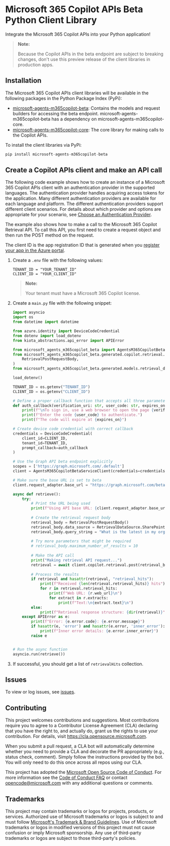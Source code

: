 # Microsoft 365 Copilot APIs Beta Python Client Library

Integrate the Microsoft 365 Copilot APIs into your Python application!

> **Note:**
>
>Because the Copilot APIs in the beta endpoint are subject to breaking changes, don't use this preview release of the client libraries in production apps.

## Installation

The Microsoft 365 Copilot APIs client libraries will be available in the following packages in the Python Package Index (PyPi):

- [microsoft-agents-m365copilot-beta](https://github.com/microsoft/Agents-M365Copilot/tree/main/python/packages/microsoft_agents_m365copilot_beta): Contains the models and request builders for accessing the beta endpoint. microsoft-agents-m365copilot-beta has a dependency on microsoft-agents-m365copilot-core.
- [microsoft-agents-m365copilot-core](https://github.com/microsoft/Agents-M365Copilot/tree/main/python/packages/microsoft_agents_m365copilot_core): The core library for making calls to the Copilot APIs.

To install the client libraries via PyPi:

```py
pip install microsoft-agents-m365copilot-beta
```

## Create a Copilot APIs client and make an API call

The following code example shows how to create an instance of a Microsoft 365 Copilot APIs client with an authentication provider in the supported languages. The authentication provider handles acquiring access tokens for the application. Many different authentication providers are available for each language and platform. The different authentication providers support different client scenarios. For details about which provider and options are appropriate for your scenario, see [Choose an Authentication Provider](https://learn.microsoft.com/graph/sdks/choose-authentication-providers). 

The example also shows how to make a call to the Microsoft 365 Copilot Retrieval API. To call this API, you first need to create a request object and then run the POST method on the request.

The client ID is the app registration ID that is generated when you [register your app in the Azure portal](https://learn.microsoft.com/graph/auth-register-app-v2).

1. Create a `.env` file with the following values:

    ```
    TENANT_ID = "YOUR_TENANT_ID"
    CLIENT_ID = "YOUR_CLIENT_ID"
    ```

    >**Note:**
    >
    > Your tenant must have a Microsoft 365 Copilot license.

2. Create a `main.py` file with the following snippet:

    ```python
    import asyncio
    import os
    from datetime import datetime

    from azure.identity import DeviceCodeCredential
    from dotenv import load_dotenv
    from kiota_abstractions.api_error import APIError

    from microsoft_agents_m365copilot_beta import AgentsM365CopilotBetaServiceClient
    from microsoft_agents_m365copilot_beta.generated.copilot.retrieval.retrieval_post_request_body import (
        RetrievalPostRequestBody,
    )
    from microsoft_agents_m365copilot_beta.generated.models.retrieval_data_source import RetrievalDataSource

    load_dotenv()

    TENANT_ID = os.getenv("TENANT_ID")
    CLIENT_ID = os.getenv("CLIENT_ID")

    # Define a proper callback function that accepts all three parameters
    def auth_callback(verification_uri: str, user_code: str, expires_on: datetime):
        print(f"\nTo sign in, use a web browser to open the page {verification_uri}")
        print(f"Enter the code {user_code} to authenticate.")
        print(f"The code will expire at {expires_on}")

    # Create device code credential with correct callback
    credentials = DeviceCodeCredential(
        client_id=CLIENT_ID,
        tenant_id=TENANT_ID,
        prompt_callback=auth_callback
    )

    # Use the Graph API beta endpoint explicitly
    scopes = ['https://graph.microsoft.com/.default']
    client = AgentsM365CopilotBetaServiceClient(credentials=credentials, scopes=scopes)

    # Make sure the base URL is set to beta
    client.request_adapter.base_url = "https://graph.microsoft.com/beta"

    async def retrieve():
        try:
            # Print the URL being used
            print(f"Using API base URL: {client.request_adapter.base_url}\n")
            
            # Create the retrieval request body
            retrieval_body = RetrievalPostRequestBody()
            retrieval_body.data_source = RetrievalDataSource.SharePoint
            retrieval_body.query_string = "What is the latest in my organization?"
            
            # Try more parameters that might be required
            # retrieval_body.maximum_number_of_results = 10
            
            # Make the API call
            print("Making retrieval API request...")
            retrieval = await client.copilot.retrieval.post(retrieval_body)
            
            # Process the results
            if retrieval and hasattr(retrieval, "retrieval_hits"):
                print(f"Received {len(retrieval.retrieval_hits)} hits")
                for r in retrieval.retrieval_hits:
                    print(f"Web URL: {r.web_url}\n")
                    for extract in r.extracts:
                        print(f"Text:\n{extract.text}\n")
            else:
                print(f"Retrieval response structure: {dir(retrieval)}")
        except APIError as e:
            print(f"Error: {e.error.code}: {e.error.message}")
            if hasattr(e, 'error') and hasattr(e.error, 'inner_error'):
                print(f"Inner error details: {e.error.inner_error}")
            raise e


    # Run the async function
    asyncio.run(retrieve())
    ```

3. If successful, you should get a list of `retrievalHits` collection.

## Issues

To view or log issues, see [issues](https://github.com/microsoft/Agents-M365Copilot/issues).

## Contributing

This project welcomes contributions and suggestions.  Most contributions require you to agree to a
Contributor License Agreement (CLA) declaring that you have the right to, and actually do, grant us
the rights to use your contribution. For details, visit https://cla.opensource.microsoft.com.

When you submit a pull request, a CLA bot will automatically determine whether you need to provide
a CLA and decorate the PR appropriately (e.g., status check, comment). Simply follow the instructions
provided by the bot. You will only need to do this once across all repos using our CLA.

This project has adopted the [Microsoft Open Source Code of Conduct](https://opensource.microsoft.com/codeofconduct/).
For more information see the [Code of Conduct FAQ](https://opensource.microsoft.com/codeofconduct/faq/) or
contact [opencode@microsoft.com](mailto:opencode@microsoft.com) with any additional questions or comments.

## Trademarks

This project may contain trademarks or logos for projects, products, or services. Authorized use of Microsoft 
trademarks or logos is subject to and must follow 
[Microsoft's Trademark & Brand Guidelines](https://www.microsoft.com/en-us/legal/intellectualproperty/trademarks/usage/general).
Use of Microsoft trademarks or logos in modified versions of this project must not cause confusion or imply Microsoft sponsorship.
Any use of third-party trademarks or logos are subject to those third-party's policies.
